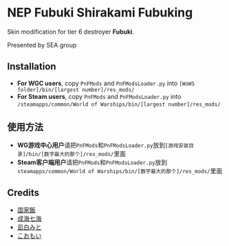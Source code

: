 ﻿# NEP Fubuki Shirakami Fubuking

Skin modification for tier 6 destroyer **Fubuki**. 

Presented by SEA group

## Installation
* **For WGC users**, copy `PnFMods` and `PnFModsLoader.py` into `[WoWS folder]/bin/[largest number]/res_mods/`
* **For Steam users**, copy `PnFMods` and `PnFModsLoader.py` into `/steamapps/common/World of Warships/bin/[largest number]/res_mods/`

## 使用方法
* **WG游戏中心用户**请把`PnFMods`和`PnFModsLoader.py`放到`[游戏安装目录]/bin/[数字最大的那个]/res_mods/`里面
* **Steam客户端用户**请把`PnFMods`和`PnFModsLoader.py`放到`steamapps/common/World of Warships/bin/[数字最大的那个]/res_mods/`里面

## Credits
* [国家飯](https://www.pixiv.net/users/123464)
* [成海七海](https://www.pixiv.net/users/104250)
* [凪白みと](https://www.pixiv.net/users/8189060)
* [こおもい](https://www.pixiv.net/users/851032)